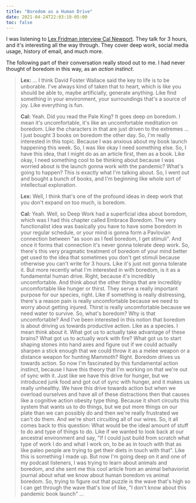 ```yaml
---
title: "Boredom as a Human Drive"
date: 2021-04-24T22:03:19-05:00
toc: false
---
```


I was listening to [Lex Fridman interview Cal Newport](https://youtu.be/y3Umo_jd5AA). They talk for 3 hours, and it's interesting all the way through. They cover deep work, social media usage, history of email, and much more.

The following part of their conversation really stood out to me. I had never thought of boredom in this way, as an _action instinct_.

<!--more-->

> **Lex:** ... I think David Foster Wallace said the key to life is to be unborable. I've always kind of taken that to heart, which is like you should be able to, maybe artificially, generate anything. Like find something in your environment, your surroundings that's a source of joy. Like everything is fun.
>
> **Cal:** Yeah. Did you read the Pale King? It goes deep on boredom. I mean it's uncomfortable, it's like an uncomfortable meditation on boredom. Like the characters in that are just driven to the extremes ... I just bought 3 books on boredom the other day. So, I'm really interested in this topic. Because I was anxious about my book launch happening this week. So, I was like okay I need something else. So, I have this idea, that I might do as an article first, then as a book. Like okay, I need something cool to be thinking about because I was worried about is the launch gonna work with the pandemic? What's going to happen? This is exactly what I'm talking about. So, I went out and bought a bunch of books, and I'm beginning like whole sort of intellectual exploration.
>
> **Lex:** Well, I think that's one of the profound ideas in deep work that you don't expand on too much, is boredom.
>
> **Cal:** Yeah. Well, so Deep Work had a superficial idea about boredom, which was I had this chapter called Embrace Boredom. The very functionalist idea was basically you have to have some boredom in your regular schedule, or your mind is gonna form a Pavlovian connection between "as soon as I feel boredom, I get stimuli". And once it forms that connection it's never gonna tolerate deep work. So, there's this very pragmatic treatment of boredom of your mind better get used to the idea that sometimes you don't get stimuli because otherwise you can't write for 3 hours. Like it's just not gonna tolerate it. But more recently what I'm interested in with boredom, is it as a fundamental human drive. Right, because it's incredibly uncomfortable. And think about the other things that are incredibly uncomfortable like hunger or thirst. They serve a really important purpose for our species, right. Like if something is really distressing, there's a reason pain is really uncomfortable because we need to worry about getting injured. Thirst is really uncomfortable because we need water to survive. So, what's boredom? Why is that uncomfortable? And I've been interested in this notion that boredom is about driving us towards productive action. Like as a species. I mean think about it. What got us to actually take advantage of these brains? What got us to actually work with fire? What got us to start shaping stones into hand axes and figure out if we could actually sharpen a stick enough that we could throw it as a melee weapon or a distance weapon for hunting Mammoth? Right. Boredom drives us towards action. So now I'm fascinated by this fundamental action instinct, because I have this theory that I'm working on that we're out of sync with it. Just like we have this drive for hunger, but we introduced junk food and got out of sync with hunger, and it makes us really unhealthy. We have this drive towards action but when we overload ourselves and have all of these distractions then that causes like a cognitive action obesity type thing. Because it short circuits this system that wants us to do things, but we put more things on our plate than we can possibly do and then we're really frustrated we can't do them. And we're short circuiting all of our wires. So, it all comes back to this question: What would be the ideal amount of stuff to do and type of things to do. Like if we wanted to look back at our ancestral environment and say, "If I could just build from scratch what type of work I do and what I work on, to be as in touch with that as like paleo people are trying to get their diets in touch with that". Like this is something I made up. But now I'm going deep on it and one of my podcast listeners, I was trying to learn about animals and boredom, and she sent me this cool article from an animal behaviorist journal about what we know about human boredom vs animal boredom. So, trying to figure out that puzzle is the wave that's high so I can get through the wave that's low of like, "I don't know about this pandemic book launch" ...
